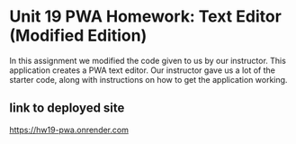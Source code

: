 # Unit 19 PWA Homework: Text Editor (Modified Edition)

In this assignment we modified the code given to us by our instructor. This application creates a PWA text editor. Our instructor gave us a lot of the starter code, along with instructions on how to get the application working. 


## link to deployed site

https://hw19-pwa.onrender.com 
